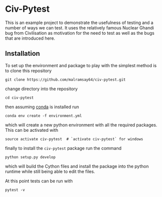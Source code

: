 Civ-Pytest
==========

This is an example project to demonstrate the usefulness of testing
and a number of ways we can test.
It uses the relatively famous Nuclear Ghandi bug from Civilisation as
motivation for the need to test as well as the bugs that are introduced here.

Installation
------------

To set up the environment and package to play with the simplest method is to clone this repository

    git clone https://github.com/malramsay64/civ-pytest.git

change directory into the repository

    cd civ-pytest

then assuming [conda](_conda) is installed run

    conda env create -f environment.yml

which will create a new python environment with all the required packages.
This can be activated with

    source activate civ-pytest  # `activate civ-pytest` for windows

finally to install the `civ-pytest` package run the command

    python setup.py develop

which will build the Cython files and install the package into the python runtime
while still being able to edit the files.

At this point tests can be run with

    pytest -v

[_conda]: https://conda.io/miniconda.html
